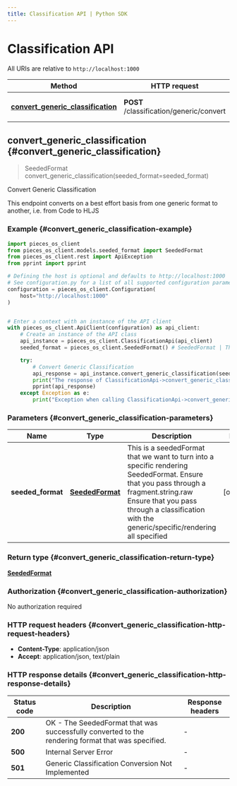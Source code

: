 ```yaml
---
title: Classification API | Python SDK
---
```


# Classification API

All URIs are relative to `http://localhost:1000`

Method | HTTP request | Description
------------- | ------------- | -------------
[**convert_generic_classification**](ClassificationApi#convert_generic_classification) | **POST** /classification/generic/convert | Convert Generic Classification


## **convert_generic_classification** {#convert_generic_classification}
> SeededFormat convert_generic_classification(seeded_format=seeded_format)

Convert Generic Classification

This endpoint converts on a best effort basis from one generic format to another, i.e. from Code to HLJS 

### Example {#convert_generic_classification-example}


```python
import pieces_os_client
from pieces_os_client.models.seeded_format import SeededFormat
from pieces_os_client.rest import ApiException
from pprint import pprint

# Defining the host is optional and defaults to http://localhost:1000
# See configuration.py for a list of all supported configuration parameters.
configuration = pieces_os_client.Configuration(
    host="http://localhost:1000"
)


# Enter a context with an instance of the API client
with pieces_os_client.ApiClient(configuration) as api_client:
    # Create an instance of the API class
    api_instance = pieces_os_client.ClassificationApi(api_client)
    seeded_format = pieces_os_client.SeededFormat() # SeededFormat | This is a seededFormat that we want to turn into a specific rendering SeededFormat.  Ensure that you pass through a fragment.string.raw  Ensure that you pass through a classification with the generic/specific/rendering all specified  (optional)

    try:
        # Convert Generic Classification
        api_response = api_instance.convert_generic_classification(seeded_format=seeded_format)
        print("The response of ClassificationApi->convert_generic_classification:\n")
        pprint(api_response)
    except Exception as e:
        print("Exception when calling ClassificationApi->convert_generic_classification: %s\n" % e)
```



### Parameters {#convert_generic_classification-parameters}


Name | Type | Description  | Notes
------------- | ------------- | ------------- | -------------
 **seeded_format** | [**SeededFormat**](../models/SeededFormat)| This is a seededFormat that we want to turn into a specific rendering SeededFormat.  Ensure that you pass through a fragment.string.raw  Ensure that you pass through a classification with the generic/specific/rendering all specified  | [optional] 

### Return type {#convert_generic_classification-return-type}

[**SeededFormat**](../models/SeededFormat)

### Authorization {#convert_generic_classification-authorization}

No authorization required

### HTTP request headers {#convert_generic_classification-http-request-headers}

 - **Content-Type**: application/json
 - **Accept**: application/json, text/plain


### HTTP response details {#convert_generic_classification-http-response-details}

| Status code | Description | Response headers |
|-------------|-------------|------------------|
**200** | OK - The SeededFormat that was successfully converted to the rendering format that was specified. |  -  |
**500** | Internal Server Error |  -  |
**501** | Generic Classification Conversion Not Implemented |  -  |

